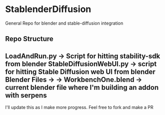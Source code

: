 # StablenderDiffusion
General Repo for blender and stable-diffusion integration


Repo Structure
---
LoadAndRun.py -> Script for hitting stability-sdk from blender
StableDiffusionWebUI.py -> script for hitting Stable Diffusion web UI from blender
Blender Files -> 
    -> WorkbenchOne.blend -> current blender file where I'm building an addon with serpens
---

I'll update this as I make more progress. Feel free to fork and make a PR